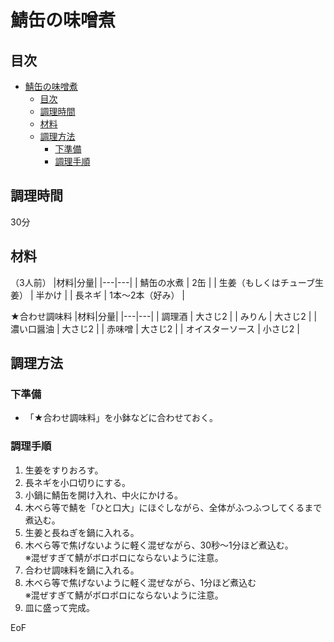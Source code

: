 # 鯖缶の味噌煮

## 目次

- [鯖缶の味噌煮](#鯖缶の味噌煮)
  - [目次](#目次)
  - [調理時間](#調理時間)
  - [材料](#材料)
  - [調理方法](#調理方法)
    - [下準備](#下準備)
    - [調理手順](#調理手順)

## 調理時間
30分

## 材料

（3人前）
|材料|分量|
|---|---|
| 鯖缶の水煮 | 2缶 |
| 生姜（もしくはチューブ生姜） | 半かけ |
| 長ネギ | 1本～2本（好み） |

★合わせ調味料
|材料|分量|
|---|---|
| 調理酒 | 大さじ2 |
| みりん | 大さじ2 |
| 濃い口醤油 | 大さじ2 |
| 赤味噌 | 大さじ2 |
| オイスターソース | 小さじ2 |

## 調理方法

### 下準備
- 「★合わせ調味料」を小鉢などに合わせておく。

### 調理手順
1. 生姜をすりおろす。
1. 長ネギを小口切りにする。
1. 小鍋に鯖缶を開け入れ、中火にかける。
1. 木べら等で鯖を「ひと口大」にほぐしながら、全体がふつふつしてくるまで煮込む。
1. 生姜と長ねぎを鍋に入れる。
1. 木べら等で焦げないように軽く混ぜながら、30秒～1分ほど煮込む。  
※混ぜすぎて鯖がボロボロにならないように注意。
1. 合わせ調味料を鍋に入れる。
1. 木べら等で焦げないように軽く混ぜながら、1分ほど煮込む  
※混ぜすぎて鯖がボロボロにならないように注意。
1. 皿に盛って完成。

EoF